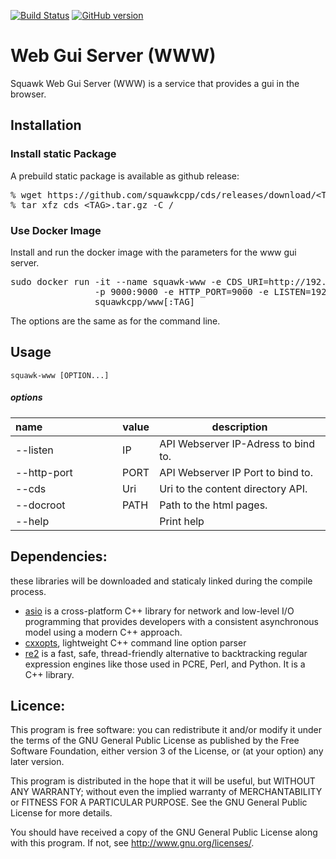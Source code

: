 [![Build Status](https://travis-ci.org/squawkcpp/www.svg?branch=master)](https://travis-ci.org/squawkcpp/www)
[![GitHub version](https://badge.fury.io/gh/squawkcpp%2Fwww.svg)](https://badge.fury.io/gh/squawkcpp%2Fwww)

# Web Gui Server (WWW)

Squawk Web Gui Server (WWW) is a service that provides a gui in the browser.

## Installation

### Install static Package

A prebuild static package is available as github release:

<pre>
% wget https://github.com/squawkcpp/cds/releases/download/&lt;TAG&gt;/cds_&lt;TAG&gt;.tar.gz
% tar xfz cds_&lt;TAG&gt;.tar.gz -C /
</pre>

### Use Docker Image

Install and run the docker image with the parameters for the www gui server.

<pre>
sudo docker run -it --name squawk-www -e CDS_URI=http://192.168.0.1:9001 \
                -p 9000:9000 -e HTTP_PORT=9000 -e LISTEN=192.168.0.1
                squawkcpp/www[:TAG]
</pre>

The options are the same as for the command line.

## Usage

```
squawk-www [OPTION...]
```

##### options

name&nbsp;&nbsp;&nbsp;&nbsp;&nbsp;&nbsp;&nbsp;&nbsp;&nbsp;&nbsp;&nbsp;&nbsp;&nbsp;&nbsp;&nbsp;&nbsp;&nbsp;&nbsp;&nbsp;&nbsp;&nbsp;&nbsp;&nbsp;&nbsp;&nbsp;&nbsp; | value | description
------------ | ------------- | -------------
--listen|IP|API Webserver IP-Adress to bind to.
--http-port|PORT|API Webserver IP Port to bind to.
--cds|Uri|Uri to the content directory API.
--docroot|PATH|Path to the html pages.
--help| |Print help

## Dependencies:

these libraries will be downloaded and staticaly linked during the compile process.

- [asio](http://think-async.com) is a cross-platform C++ library for network and low-level I/O programming that provides developers with a consistent asynchronous model using a modern C++ approach.
- [cxxopts](https://github.com/jarro2783/cxxopts), lightweight C++ command line option parser
- [re2](https://github.com/google/re2) is a fast, safe, thread-friendly alternative to backtracking regular expression engines like those used in PCRE, Perl, and Python. It is a C++ library.

## Licence:

This program is free software: you can redistribute it and/or modify
it under the terms of the GNU General Public License as published by
the Free Software Foundation, either version 3 of the License, or
(at your option) any later version.

This program is distributed in the hope that it will be useful,
but WITHOUT ANY WARRANTY; without even the implied warranty of
MERCHANTABILITY or FITNESS FOR A PARTICULAR PURPOSE.  See the
GNU General Public License for more details.

You should have received a copy of the GNU General Public License
along with this program.  If not, see <http://www.gnu.org/licenses/>.
